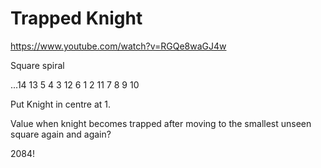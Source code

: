# Trapped Knight

https://www.youtube.com/watch?v=RGQe8waGJ4w

Square spiral

...14 13
5 4 3 12
6 1 2 11
7 8 9 10

Put Knight in centre at 1.

Value when knight becomes trapped after moving to the smallest unseen square again and again?

2084!